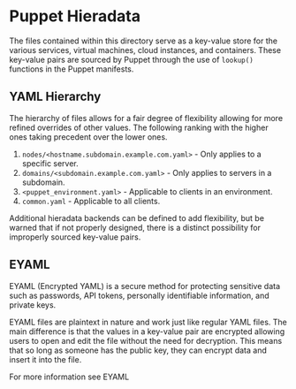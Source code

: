 # Puppet Hieradata
The files contained within this directory serve as a key-value store for the various services, virtual machines, cloud 
instances, and containers. These key-value pairs are sourced by Puppet through the use of `lookup()` functions in the
Puppet manifests.

## YAML Hierarchy
The hierarchy of files allows for a fair degree of flexibility allowing for more refined overrides of other values. The
following ranking with the higher ones taking precedent over the lower ones. 

1. `nodes/<hostname.subdomain.example.com.yaml>` - Only applies to a specific server.
2. `domains/<subdomain.example.com.yaml>` - Only applies to servers in a subdomain.
3. `<puppet_environment.yaml>` - Applicable to clients in an environment.
4. `common.yaml` - Applicable to all clients.

Additional hieradata backends can be defined to add flexibility, but be warned that if not properly designed, there is a
distinct possibility for improperly sourced key-value pairs.

## EYAML 
EYAML (Encrypted YAML) is a secure method for protecting sensitive data such as passwords, API tokens, personally
identifiable information, and private keys.

EYAML files are plaintext in nature and work just like regular YAML files. The main difference is that the values in a
key-value pair are encrypted allowing users to open and edit the file without the need for decryption. This means that
so long as someone has the public key, they can encrypt data and insert it into the file. 

For more information see EYAML